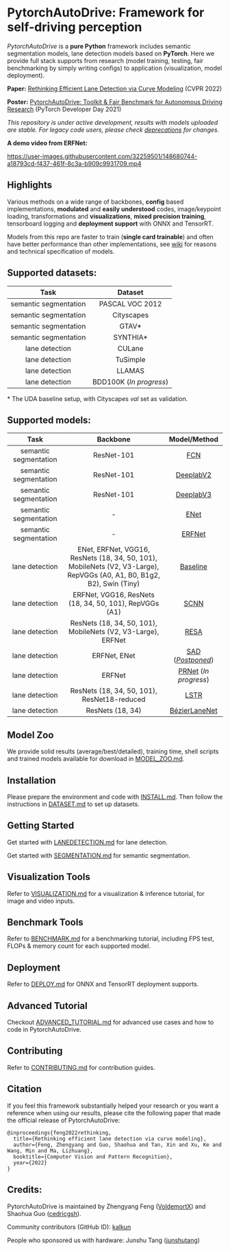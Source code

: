 # PytorchAutoDrive: Framework for self-driving perception

*PytorchAutoDrive* is a **pure Python** framework includes semantic segmentation models, lane detection models based on **PyTorch**. Here we provide full stack supports from research (model training, testing, fair benchmarking by simply writing configs) to application (visualization, model deployment).

**Paper:** [Rethinking Efficient Lane Detection via Curve Modeling](https://arxiv.org/abs/2203.02431) (CVPR 2022)

**Poster:** [PytorchAutoDrive: Toolkit & Fair Benchmark for Autonomous Driving Research](https://drive.google.com/file/d/14EgcwPnKvAZJ1aWqBv6W9Msm666Wqi5a/view?usp=sharing) (PyTorch Developer Day 2021)

*This repository is under active development, results with models uploaded are stable. For legacy code users, please check [deprecations](https://github.com/voldemortX/pytorch-auto-drive/issues/14) for changes.*

**A demo video from ERFNet:**

https://user-images.githubusercontent.com/32259501/148680744-a18793cd-f437-461f-8c3a-b909c9931709.mp4

## Highlights

Various methods on a wide range of backbones, **config** based implementations, **modulated** and **easily understood** codes, image/keypoint loading, transformations and **visualizations**, **mixed precision training**, tensorboard logging and **deployment support** with ONNX and TensorRT.

Models from this repo are faster to train (**single card trainable**) and often have better performance than other implementations, see [wiki](https://github.com/voldemortX/pytorch-auto-drive/wiki/Notes) for reasons and technical specification of models.

## Supported datasets: 

| Task | Dataset |
| :---: | :---: |
| semantic segmentation | PASCAL VOC 2012 |
| semantic segmentation | Cityscapes |
| semantic segmentation | GTAV* |
| semantic segmentation | SYNTHIA* |
| lane detection | CULane |
| lane detection | TuSimple |
| lane detection | LLAMAS |
| lane detection | BDD100K (*In progress*) |

\* The UDA baseline setup, with Cityscapes *val* set as validation.

## Supported models:

| Task | Backbone | Model/Method |
| :---: | :---: | :---: |
| semantic segmentation | ResNet-101 | [FCN](/configs/semantic_segmentation/fcn) |
| semantic segmentation | ResNet-101 | [DeeplabV2](https://arxiv.org/abs/1606.00915) |
| semantic segmentation | ResNet-101 | [DeeplabV3](https://arxiv.org/abs/1706.05587) |
| semantic segmentation | - | [ENet](https://arxiv.org/abs/1606.02147) |
| semantic segmentation | - | [ERFNet](/configs/semantic_segmentation/erfnet) |
| lane detection | ENet, ERFNet, VGG16, ResNets (18, 34, 50, 101), MobileNets (V2, V3-Large), RepVGGs (A0, A1, B0, B1g2, B2), Swin (Tiny) | [Baseline](/configs/lane_detection/baseline) |
| lane detection | ERFNet, VGG16, ResNets (18, 34, 50, 101), RepVGGs (A1) | [SCNN](https://arxiv.org/abs/1712.06080) |
| lane detection | ResNets (18, 34, 50, 101), MobileNets (V2, V3-Large), ERFNet | [RESA](https://arxiv.org/abs/2008.13719) |
| lane detection | ERFNet, ENet | [SAD](https://arxiv.org/abs/1908.00821) ([*Postponed*](https://github.com/voldemortX/pytorch-auto-drive/wiki/Notes)) |
| lane detection | ERFNet | [PRNet](http://www.ecva.net/papers/eccv_2020/papers_ECCV/papers/123630698.pdf) (*In progress*) |
| lane detection | ResNets (18, 34, 50, 101), ResNet18-reduced | [LSTR](https://arxiv.org/abs/2011.04233) |
| lane detection | ResNets (18, 34) | [BézierLaneNet](/configs/lane_detection/bezierlanenet) |

## Model Zoo

We provide solid results (average/best/detailed), training time, shell scripts and trained models available for download in [MODEL_ZOO.md](docs/MODEL_ZOO_J.md).

## Installation

Please prepare the environment and code with [INSTALL.md](docs/INSTALL.md). Then follow the instructions in [DATASET.md](docs/DATASET.md) to set up datasets. 

## Getting Started

Get started with [LANEDETECTION.md](docs/LANEDETECTION.md) for lane detection.

Get started with [SEGMENTATION.md](docs/SEGMENTATION.md) for semantic segmentation.

## Visualization Tools

Refer to [VISUALIZATION.md](docs/VISUALIZATION.md) for a visualization & inference tutorial, for image and video inputs.

## Benchmark Tools

Refer to [BENCHMARK.md](docs/BENCHMARK.md) for a benchmarking tutorial, including FPS test, FLOPs & memory count for each supported model.

## Deployment

Refer to [DEPLOY.md](docs/DEPLOY.md) for ONNX and TensorRT deployment supports.

## Advanced Tutorial

Checkout [ADVANCED_TUTORIAL.md](docs/ADVANCED_TUTORIAL.md) for advanced use cases and how to code in PytorchAutoDrive.

## Contributing

Refer to [CONTRIBUTING.md](/docs/CONTRIBUTING.md) for contribution guides.

## Citation

If you feel this framework substantially helped your research or you want a reference when using our results, please cite the following paper that made the official release of PytorchAutoDrive:

```
@inproceedings{feng2022rethinking,
  title={Rethinking efficient lane detection via curve modeling},
  author={Feng, Zhengyang and Guo, Shaohua and Tan, Xin and Xu, Ke and Wang, Min and Ma, Lizhuang},
  booktitle={Computer Vision and Pattern Recognition},
  year={2022}
}
```

## Credits:

PytorchAutoDrive is maintained by Zhengyang Feng ([VoldemortX](https://github.com/voldemortX)) and Shaohua Guo ([cedricgsh](https://github.com/cedricgsh)).

Community contributors (GitHub ID): [kalkun](https://github.com/kalkun)

People who sponsored us with hardware: Junshu Tang ([junshutang](https://github.com/junshutang))
